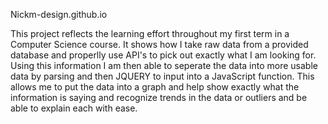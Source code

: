 Nickm-design.github.io 

This project reflects the learning effort throughout my first term in a Computer Science course. It shows how I take raw data from a provided database and properlly use API's to pick out exactly what I am looking for. Using this information I am then able to seperate the data into more usable data by parsing and then JQUERY to input into a JavaScript function. This allows me to put the data into a graph and help show exactly what the information is saying and recognize trends in the data or outliers and be able to explain each with ease.
